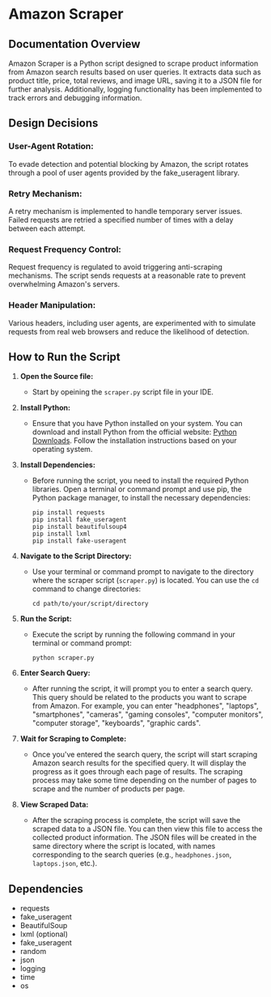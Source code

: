 
# Amazon Scraper

## Documentation Overview
Amazon Scraper is a Python script designed to scrape product information from Amazon search results based on user queries. It extracts data such as product title, price, total reviews, and image URL, saving it to a JSON file for further analysis. Additionally, logging functionality has been implemented to track errors and debugging information.

## Design Decisions
### User-Agent Rotation:
To evade detection and potential blocking by Amazon, the script rotates through a pool of user agents provided by the fake_useragent library.

### Retry Mechanism:
A retry mechanism is implemented to handle temporary server issues. Failed requests are retried a specified number of times with a delay between each attempt.

### Request Frequency Control:
Request frequency is regulated to avoid triggering anti-scraping mechanisms. The script sends requests at a reasonable rate to prevent overwhelming Amazon's servers.

### Header Manipulation:
Various headers, including user agents, are experimented with to simulate requests from real web browsers and reduce the likelihood of detection.

## How to Run the Script

1. **Open the Source file:**
   - Start by opeining the `scraper.py` script file in your IDE. 

2. **Install Python:**
   - Ensure that you have Python installed on your system. You can download and install Python from the official website: [Python Downloads](https://www.python.org/downloads/). Follow the installation instructions based on your operating system.

3. **Install Dependencies:**
   - Before running the script, you need to install the required Python libraries. Open a terminal or command prompt and use pip, the Python package manager, to install the necessary dependencies:
     ```
     pip install requests
     pip install fake_useragent
     pip install beautifulsoup4
     pip install lxml
     pip install fake-useragent
     ```

4. **Navigate to the Script Directory:**
   - Use your terminal or command prompt to navigate to the directory where the scraper script (`scraper.py`) is located. You can use the `cd` command to change directories:
     ```
     cd path/to/your/script/directory
     ```

5. **Run the Script:**
   - Execute the script by running the following command in your terminal or command prompt:
     ```
     python scraper.py
     ```

6. **Enter Search Query:**
   - After running the script, it will prompt you to enter a search query. This query should be related to the products you want to scrape from Amazon. For example, you can enter "headphones", "laptops", "smartphones", "cameras", "gaming consoles", "computer monitors", "computer storage", "keyboards", "graphic cards".

7. **Wait for Scraping to Complete:**
   - Once you've entered the search query, the script will start scraping Amazon search results for the specified query. It will display the progress as it goes through each page of results. The scraping process may take some time depending on the number of pages to scrape and the number of products per page.

8. **View Scraped Data:**
   - After the scraping process is complete, the script will save the scraped data to a JSON file. You can then view this file to access the collected product information. The JSON files will be created in the same directory where the script is located, with names corresponding to the search queries (e.g., `headphones.json`, `laptops.json`, etc.).

## Dependencies
- requests
- fake_useragent
- BeautifulSoup
- lxml (optional)
- fake_useragent
- random
- json
- logging
- time
- os



